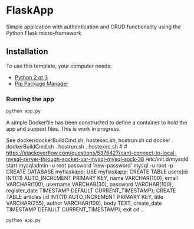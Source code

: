 # FlaskApp

Simple application with authentication and CRUD functionality using the Python Flask micro-framework

## Installation

To use this template, your computer needs:

- [Python 2 or 3](https://python.org)
- [Pip Package Manager](https://pypi.python.org/pypi)

### Running the app

```bash
python app.py
```

A simple Dockerfile has been constructed to define a container to hold the app and support files. This is work in progress.

See docker/dockerBuildCmd.sh, hostexec.sh, hostrun.sh
    cd docker
    . dockerBuildCmd.sh
    . hostrun.sh
    . hostexec.sh
        # 
        # https://stackoverflow.com/questions/5376427/cant-connect-to-local-mysql-server-through-socket-var-mysql-mysql-sock-38
        /etc/init.d/mysqld start
        mysqladmin -u root password 'new-password'
        mysql -u root -p
        CREATE DATABASE myflaskapp;
        USE myflaskapp;
        CREATE TABLE users(id INT(11) AUTO_INCREMENT PRIMARY KEY, 
        name VARCHAR(100), email VARCHAR(100), username VARCHAR(30), password VARCHAR(100), register_date TIMESTAMP DEFAULT CURRENT_TIMESTAMP);
        CREATE TABLE articles (id INT(11) AUTO_INCREMENT PRIMARY KEY, title VARCHAR(255), author VARCHAR(100), body TEXT, create_date TIMESTAMP DEFAULT CURRENT_TIMESTAMP);
        exit
    cd ..

    python app.py


